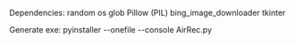 Dependencies:
random
os
glob
Pillow (PIL)
bing_image_downloader
tkinter

Generate exe: pyinstaller --onefile --console AirRec.py
